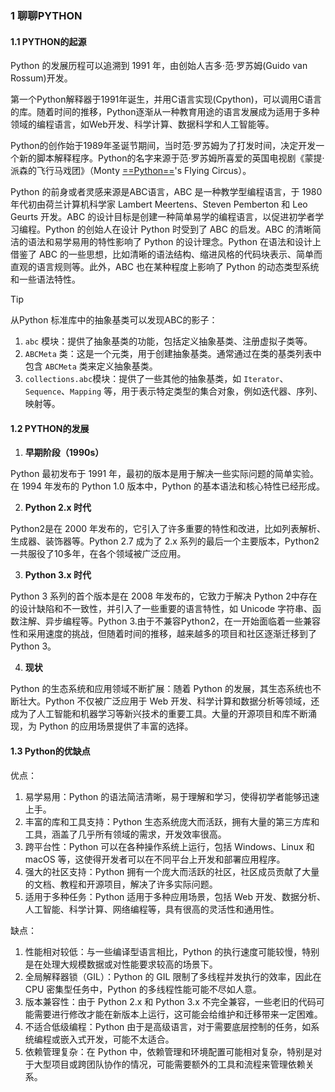 ### 1 聊聊PYTHON

#### 1.1 PYTHON的起源

Python 的发展历程可以追溯到 1991 年，由创始人吉多·范·罗苏姆(Guido van Rossum)开发。

第一个Python解释器于1991年诞生，并用C语言实现(Cpython)，可以调用C语言的库。随着时间的推移，Python逐渐从一种教育用途的语言发展成为适用于多种领域的编程语言，如Web开发、科学计算、数据科学和人工智能等。

Python的创作始于1989年圣诞节期间，当时范·罗苏姆为了打发时间，决定开发一个新的脚本解释程序。Python的名字来源于范·罗苏姆所喜爱的英国电视剧《蒙提·派森的飞行马戏团》（Monty <u>==Python==</u>'s Flying Circus）。

Python 的前身或者灵感来源是ABC语言，ABC 是一种教学型编程语言，于 1980 年代初由荷兰计算机科学家 Lambert Meertens、Steven Pemberton 和 Leo Geurts 开发。ABC 的设计目标是创建一种简单易学的编程语言，以促进初学者学习编程。Python 的创始人在设计 Python 时受到了 ABC 的启发。ABC 的清晰简洁的语法和易学易用的特性影响了 Python 的设计理念。Python 在语法和设计上借鉴了 ABC 的一些思想，比如清晰的语法结构、缩进风格的代码块表示、简单而直观的语言规则等。此外，ABC 也在某种程度上影响了 Python 的动态类型系统和一些语法特性。

> [!TIP]
>
> 从Python 标准库中的抽象基类可以发现ABC的影子：
>
> 1. `abc` 模块：提供了抽象基类的功能，包括定义抽象基类、注册虚拟子类等。
> 2. `ABCMeta` 类：这是一个元类，用于创建抽象基类。通常通过在类的基类列表中包含 `ABCMeta` 类来定义抽象基类。
> 3. `collections.abc`模块：提供了一些其他的抽象基类，如 `Iterator`、`Sequence`、`Mapping` 等，用于表示特定类型的集合对象，例如迭代器、序列、映射等。



#### 1.2 PYTHON的发展

1. **早期阶段（1990s）**

Python 最初发布于 1991 年，最初的版本是用于解决一些实际问题的简单实验。在 1994 年发布的 Python 1.0 版本中，Python 的基本语法和核心特性已经形成。

2. **Python 2.x 时代**

Python2是在 2000 年发布的，它引入了许多重要的特性和改进，比如列表解析、生成器、装饰器等。Python 2.7 成为了 2.x 系列的最后一个主要版本，Python2一共服役了10多年，在各个领域被广泛应用。

3. **Python 3.x 时代**

Python 3 系列的首个版本是在 2008 年发布的，它致力于解决 Python 2中存在的设计缺陷和不一致性，并引入了一些重要的语言特性，如 Unicode 字符串、函数注解、异步编程等。Python 3.由于不兼容Python2，在一开始面临着一些兼容性和采用速度的挑战，但随着时间的推移，越来越多的项目和社区逐渐迁移到了 Python 3。

4. **现状**

Python 的生态系统和应用领域不断扩展：随着 Python 的发展，其生态系统也不断壮大。Python 不仅被广泛应用于 Web 开发、科学计算和数据分析等领域，还成为了人工智能和机器学习等新兴技术的重要工具。大量的开源项目和库不断涌现，为 Python 的应用场景提供了丰富的选择。



#### 1.3 Python的优缺点

优点：

1. 易学易用：Python 的语法简洁清晰，易于理解和学习，使得初学者能够迅速上手。
2. 丰富的库和工具支持：Python 生态系统庞大而活跃，拥有大量的第三方库和工具，涵盖了几乎所有领域的需求，开发效率很高。
3. 跨平台性：Python 可以在各种操作系统上运行，包括 Windows、Linux 和 macOS 等，这使得开发者可以在不同平台上开发和部署应用程序。
4. 强大的社区支持：Python 拥有一个庞大而活跃的社区，社区成员贡献了大量的文档、教程和开源项目，解决了许多实际问题。
5. 适用于多种任务：Python 适用于多种应用场景，包括 Web 开发、数据分析、人工智能、科学计算、网络编程等，具有很高的灵活性和通用性。

缺点：

1. 性能相对较低：与一些编译型语言相比，Python 的执行速度可能较慢，特别是在处理大规模数据或对性能要求较高的场景下。
2. 全局解释器锁（GIL）：Python 的 GIL 限制了多线程并发执行的效率，因此在 CPU 密集型任务中，Python 的多线程性能可能不尽如人意。
3. 版本兼容性：由于 Python 2.x 和 Python 3.x 不完全兼容，一些老旧的代码可能需要进行修改才能在新版本上运行，这可能会给维护和迁移带来一定困难。
4. 不适合低级编程：Python 由于是高级语言，对于需要底层控制的任务，如系统编程或嵌入式开发，可能不太适合。
5. 依赖管理复杂：在 Python 中，依赖管理和环境配置可能相对复杂，特别是对于大型项目或跨团队协作的情况，可能需要额外的工具和流程来管理依赖关系。
